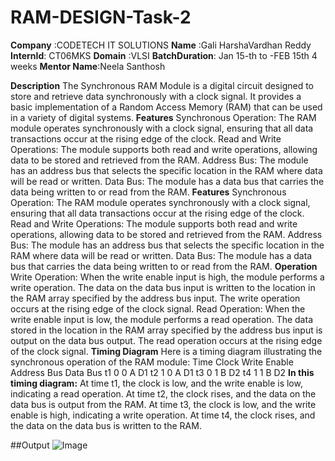 # RAM-DESIGN-Task-2

**Company** :CODETECH IT SOLUTIONS
**Name**    :Gali HarshaVardhan Reddy
**InternId**:  CT06MKS
**Domain**  :VLSI
**BatchDuration**: Jan 15-th to -FEB 15th  4 weeks
**Mentor Name**:Neela Santhosh

**Description**
The Synchronous RAM Module is a digital circuit designed to store and retrieve data synchronously with a clock signal. It provides a basic implementation of a Random Access Memory (RAM) that can be used in a variety of digital systems.
**Features**
Synchronous Operation: The RAM module operates synchronously with a clock signal, ensuring that all data transactions occur at the rising edge of the clock.
Read and Write Operations: The module supports both read and write operations, allowing data to be stored and retrieved from the RAM.
Address Bus: The module has an address bus that selects the specific location in the RAM where data will be read or written.
Data Bus: The module has a data bus that carries the data being written to or read from the RAM.
**Features**
Synchronous Operation: The RAM module operates synchronously with a clock signal, ensuring that all data transactions occur at the rising edge of the clock.
Read and Write Operations: The module supports both read and write operations, allowing data to be stored and retrieved from the RAM.
Address Bus: The module has an address bus that selects the specific location in the RAM where data will be read or written.
Data Bus: The module has a data bus that carries the data being written to or read from the RAM.
**Operation**
Write Operation: When the write enable input is high, the module performs a write operation. The data on the data bus input is written to the location in the RAM array specified by the address bus input. The write operation occurs at the rising edge of the clock signal.
Read Operation: When the write enable input is low, the module performs a read operation. The data stored in the location in the RAM array specified by the address bus input is output on the data bus output. The read operation occurs at the rising edge of the clock signal.
**Timing Diagram**
Here is a timing diagram illustrating the synchronous operation of the RAM module:
Time	Clock	Write Enable	Address Bus	Data Bus
t1	0	0	A	D1
t2	1	0	A	D1
t3	0	1	B	D2
t4	1	1	B	D2
**In this timing diagram:**
At time t1, the clock is low, and the write enable is low, indicating a read operation.
At time t2, the clock rises, and the data on the data bus is output from the RAM.
At time t3, the clock is low, and the write enable is high, indicating a write operation.
At time t4, the clock rises, and the data on the data bus is written to the RAM.

##Output
![Image](https://github.com/user-attachments/assets/d435ceee-ebe8-4d11-a6e6-ace49290e2c4)
